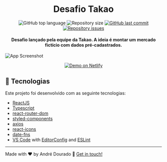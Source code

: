 <h1 align="center">
    Desafio Takao
</h1>

<p align="center">
  <img alt="GitHub top language" src="https://img.shields.io/github/languages/top/andrewdourado/takao-challenge.svg">

  <img alt="Repository size" src="https://img.shields.io/github/repo-size/andrewdourado/takao-challenge.svg">
  
  <a href="https://github.com/lukemorales/bancointer/commits/master">
    <img alt="GitHub last commit" src="https://img.shields.io/github/last-commit/andrewdourado/takao-challenge.svg">
  </a>

  <a href="https://github.com/andrewdourado/takao-challenge/issues">
    <img alt="Repository issues" src="https://img.shields.io/github/issues/andrewdourado/takao-challenge.svg">
  </a>
</p>

<h4 align="center">
  Desafio lançado pela equipe da Takao. A ideia é montar um mercado fictício com dados pré-cadastrados.
</h4>

![App Screenshot](https://res.cloudinary.com/andredourado/image/upload/v1606522429/takao/shadow-screenshot_m8rn1o.png)
<p align="center">
  <a href="https://takao.netlify.app" target="_blank">
    <img alt="Demo on Netlify" src="https://res.cloudinary.com/andredourado/image/upload/v1591309503/demo_on_netlify_bbuvjz_gunwwk.png">
  </a>
</p>

## :rocket: Tecnologias

Este projeto foi desenvolvido com as seguinte tecnologias:

- [ReactJS](https://reactjs.org/)
- [Typescript][ts]
- [react-router-dom](https://github.com/ReactTraining/react-router)
- [styled-components](https://www.styled-components.com/)
- [axios](https://github.com/axios/axios)
- [react-icons](https://react-icons.github.io/react-icons/)
- [date-fns](https://date-fns.org/)
- [VS Code][vscode] with [EditorConfig][vceditconfig] and [ESLint][vceslint]

---

Made with ♥ by André Dourado :wave: [Get in touch!](https://www.linkedin.com/in/andre-dourado/)

[ts]: https://www.typescriptlang.org
[vscode]: https://code.visualstudio.com/
[yarn]: https://yarnpkg.com/
[vceditconfig]: https://marketplace.visualstudio.com/items?itemName=EditorConfig.EditorConfig
[vceslint]: https://marketplace.visualstudio.com/items?itemName=dbaeumer.vscode-eslint
